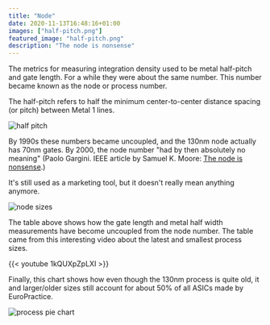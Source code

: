 ```yaml
---
title: "Node"
date: 2020-11-13T16:48:16+01:00
images: ["half-pitch.png"]
featured_image: "half-pitch.png"
description: "The node is nonsense"
---
```


The metrics for measuring integration density used to be metal half-pitch and gate length. For a while they were about the same number. This number became known as the node or process number.

The half-pitch refers to half the minimum center-to-center distance spacing (or pitch) between Metal 1 lines.

![half pitch](/half-pitch.png)

By 1990s these numbers became uncoupled, and the 130nm node actually has 70nm gates. 
By 2000, the node number "had by then absolutely no meaning" (Paolo Gargini. IEEE article by Samuel  K. Moore: [The node is nonsense](https://ieeexplore.ieee.org/document/9150552).)

It's still used as a marketing tool, but it doesn't really mean anything anymore.

![node sizes](/node-table.png)

The table above shows how the gate length and metal half width measurements have become uncoupled from the node number. The table came from this interesting video about the latest and smallest process sizes.

{{< youtube 1kQUXpZpLXI >}}

Finally, this chart shows how even though the 130nm process is quite old, it and larger/older sizes still account for about 50% of all ASICs made by EuroPractice.

![process pie chart](/process-pie-chart.png)

